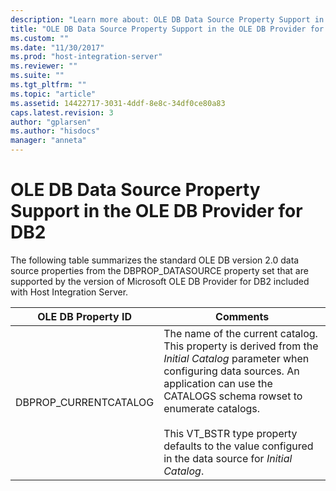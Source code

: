 ```yaml
---
description: "Learn more about: OLE DB Data Source Property Support in the OLE DB Provider for DB2"
title: "OLE DB Data Source Property Support in the OLE DB Provider for DB22 | Microsoft Docs"
ms.custom: ""
ms.date: "11/30/2017"
ms.prod: "host-integration-server"
ms.reviewer: ""
ms.suite: ""
ms.tgt_pltfrm: ""
ms.topic: "article"
ms.assetid: 14422717-3031-4ddf-8e8c-34df0ce80a83
caps.latest.revision: 3
author: "gplarsen"
ms.author: "hisdocs"
manager: "anneta"
---
```

# OLE DB Data Source Property Support in the OLE DB Provider for DB2
The following table summarizes the standard OLE DB version 2.0 data source properties from the DBPROP_DATASOURCE property set that are supported by the version of Microsoft OLE DB Provider for DB2 included with Host Integration Server.  
  
|OLE DB Property ID|Comments|  
|------------------------|--------------|  
|DBPROP_CURRENTCATALOG|The name of the current catalog. This property is derived from the *Initial Catalog* parameter when configuring data sources. An application can use the CATALOGS schema rowset to enumerate catalogs.<br /><br /> This VT_BSTR type property defaults to the value configured in the data source for *Initial Catalog*.|
